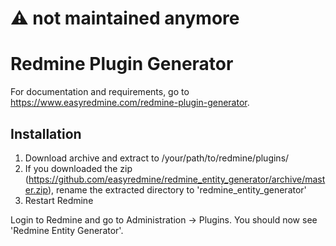 # ⚠️ not maintained anymore

Redmine Plugin Generator
==================================
For documentation and requirements, go to https://www.easyredmine.com/redmine-plugin-generator.

Installation
------------
1. Download archive and extract to /your/path/to/redmine/plugins/
2. If you downloaded the zip (https://github.com/easyredmine/redmine_entity_generator/archive/master.zip), rename the extracted directory to 'redmine_entity_generator'
3. Restart Redmine

Login to Redmine and go to Administration -> Plugins. You should now see 'Redmine Entity Generator'.

